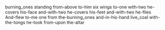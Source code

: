 burning_ones standing from-above to-him six wings to-one with-two he-covers his-face and-with-two he-covers his-feet and-with-two he-flies And-flew to-me one from the-burning_ones and-in-his-hand live_coal with-the-tongs he-took from-upon the-altar 